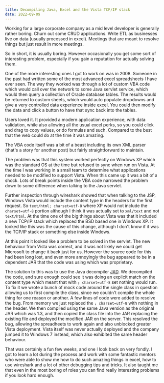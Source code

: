 ```yaml
---
title: Decompiling Java, Excel and the Vista TCP/IP stack
date: 2022-09-09
---
```


Working for a large corporate company as a mid level developer is generally rather boring. Churn out some CRUD applications. Write ETL as businesses live on data (usually processed in excel). Meetings that are meant to resolve things but just result in more meetings.

So in short, it is usually boring. However occasionally you get some sort of interesting problem, especially if you gain a reputation for actually solving them.

One of the more interesting ones I got to work on was in 2008. Someone in the past had written some of the most advanced excel spreadsheets I have ever seen. The way they worked was through a lot of custom VBA code which would call over the network to some Java servlet service, which would then query a collection of Oracle database tables. The results would be returned to custom sheets, which would auto populate dropdowns and give a very controlled data experience inside excel. You could then modify the data and click a button to have that sync back into the tables.

Users loved it. It provided a modern application experience, with data validation, while also allowing all the usual excel perks, so you could click and drag to copy values, or do formulas and such. Compared to the best that the web could do at the time it was amazing.

The VBA code itself was a bit of a beast including its own XML parser (that's a story for another post) but fairly straightforward to maintain.

The problem was that this system worked perfectly on Windows XP which was the standard OS at the time but refused to sync when run on Vista. At the time I was working in a small team to determine what applications needed to be modified to support Vista. When this came up it was a bit of a shock. Lots of break points inside the VBA code narrowed the problem down to some difference when talking to the Java servlet.

Further inspection through wireshark showed that when talking to the JSP, Windows Vista would include the content type in the headers for the first request. So `text/html; charset=utf-8` where XP would not include the `charset=utf-8` portion although I think it was actually set to `xml/text` and not `text/html`. At the time one of the big things about Vista was that it included a new TCP/IP stack which replaced the BSD based one in Windows XP. It looked like this was the cause of this change, although I don't know if it was the TCP/IP stack or something else inside Windows.

At this point it looked like a problem to be solved in the servlet. The new behaviour from Vista was correct, and it was not likely we could get Microsoft to change it back just for us. However the source code for this had been long lost, and even more annoyingly the bug appeared to be in a dependent JAR that the code was using which was proprietary.

The solution to this was to use the Java decompiler [JAD](http://www.kpdus.com/jad.html). We decompiled the code, and sure enough could see it was doing an explicit match on the content type which meant that with `; charset=utf-8` set nothing would run. To fix it we wrote a bunch of mock code around the single class in question allowing us to first compile the class, since we couldn't compile the whole thing for one reason or another. A few lines of code were added to resolve the bug. From memory we just replaced the `; charset=utf-8` with nothing in the header.  We then compiled using the same Java version as the original JAR which was 1.3, and then copied the class file into the JAR replacing the existing file and deployed the modified JAR on the server. This resolved the bug, allowing the spreadheets to work again and also unblocked greater Vista deployment. Vista itself was never actually deployed and the company jumped it to Windows 7 instead, which also exhibited the same header behaviour.

That was certainly a fun few weeks, and one I look back on very fondly. I got to learn a lot during the process and work with some fantastic mentors who were able to show me how to do such amazing things in excel, how to use wireshark and a lot of other debugging tips and tricks. It also taught me that even in the most boring of roles you can find really interesting problems if you look hard enough.
